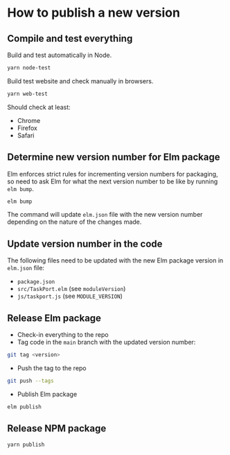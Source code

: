 # How to publish a new version

## Compile and test everything

Build and test automatically in Node.

```sh
yarn node-test
```

Build test website and check manually in browsers.

```sh
yarn web-test
```

Should check at least:
* Chrome
* Firefox
* Safari

## Determine new version number for Elm package

Elm enforces strict rules for incrementing version numbers for packaging, so need to ask Elm for what the next version number to be like by running `elm bump`.

```sh
elm bump
```

The command will update `elm.json` file with the new version number depending on the nature of the changes made.

## Update version number in the code

The following files need to be updated with the new Elm package version in `elm.json` file:
* `package.json`
* `src/TaskPort.elm` (see `moduleVersion`)
* `js/taskport.js` (see `MODULE_VERSION`)

## Release Elm package

* Check-in everything to the repo
* Tag code in the `main` branch with the updated version number:

```sh
git tag <version>
```

* Push the tag to the repo

```sh
git push --tags
```

* Publish Elm package

```sh
elm publish
```

## Release NPM package

```sh
yarn publish
```
